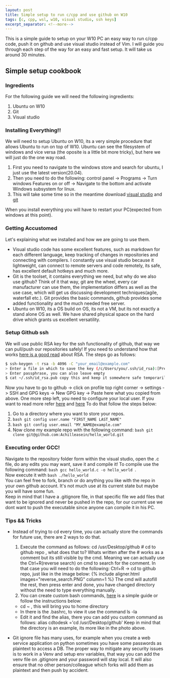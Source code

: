 ```yaml
---
layout: post
title: Simple setup to run c/cpp and use github on W10
tags: [c, cpp, wsl, w10, visual studio, ssh keys]
excerpt_separator: <!--more-->
---
```


This is a simple guide to setup on your W10 PC an easy way to run c/cpp code, push it on github and use visual studio instead of Vim.
I will guide you through each step of the way for an easy and fast setup. It will take us around 30 minutes.
<!--more-->

## Simple setup cookbook

### Ingredients

For the following guide we will need the following ingredients:

 1. Ubuntu on W10
 2. Git
 3. Visual studio

### Installing Everything!!

We will need to setup Ubuntu on W10, its a very simple procedure that allows Ubuntu to run on top of W10.
Ubuntu can see the filesystem of windows and vice versa (the oposite is a little bit more tricky), but here we will just do the one way road.
  1. First you need to navigate to the windows store and search for ubuntu, I just use the latest version(20.04).
  2. Then you need to do the following: control panel -> Programs -> Turn windows Features on or off -> Navigate to the bottom and activate Windows subsystem for linux.
  3. This will take some time so in the meantime download [visual studio](https://code.visualstudio.com/) and [git](https://git-scm.com/downloads)

When you install everything you will have to restart your PC(expected from windows at this point).

### Getting Accustomed

Let's explaining what we installed and how we are going to use them.
- Visual studio code has some excellent features, such as markdown for each different language, keep tracking of changes in repositories and connecting with compilers.
  I constantly use visual studio because it lightweight, can connect to remote servers and code remotely, its safe, has excellent default hotkeys and much more.
- Git is the toolset, it contains everything we need, but why do we also use github? Think of it that way, git are the wheel, every car manufacturer can use them, the implementation differs as well as the use case, which will get us discussing development techniques(agile, waterfall etc.). Git provides the basic commands, github provides some added functionality and the much needed free server.
- Ubuntu on W10, its a OS build on OS, its not a VM, but its not exactly a stand alone OS as well. We have shared physical space on the hard drive which grants us excellent versatility.

### Setup Github ssh

We will use public RSA key for the ssh functionality of github, that way we can pull/push our repositories safely!
If you need to understand how that works [here is a good read](https://en.wikipedia.org/wiki/RSA_(cryptosystem)#:~:text=An%20RSA%20user%20creates%20and,who%20knows%20the%20prime%20numbers.&text=Breaking%20RSA%20encryption%20is%20known%20as%20the%20RSA%20problem.) about RSA.
The steps go as follows:
   ```bash
   $ ssh-keygen -t rsa -b 4096 -C "your_email@example.com"
   > Enter a file in which to save the key (/c/Users/you/.ssh/id_rsa):[Press enter] (Enter for default)
   > Enter passphrase, you can also leave empty
   $ cat ~/.ssh/id_rsa.pub copy this and keep it somewhere safe temporarily
   ```
Now you have to go to github -> click on profile top right corner -> settings -> SSH and GPG keys -> New GPG key -> Paste here what you copied from above.
One more step left, you need to configure your local user. If you want to read more refer [here](https://git-scm.com/book/en/v2/Git-on-the-Server-Generating-Your-SSH-Public-Key) and [here](https://askubuntu.com/questions/1097038/how-do-i-setup-ssh-key-based-authentication-for-github-by-using-ssh-config-fi)
To do that follow the steps below:
1. Go to a directory where you want to store your repos.
2. ```bash git config user.name "FIRST_NAME LAST_NAME" ```
3. ```bash git config user.email "MY_NAME@example.com" ```
4. Now clone my example repo with the following command:  ```bash git clone git@github.com:Achilleasein/hello_world.git ```

### Executing order GCC!

Navigate to the repository folder form within the visual studio, open the .c file, do any edits you may want, save it and compile it!
To compile use the following command: ```bash gcc hello_world.c -o hello_world ```. \
Now execute it with ```bash ./hello_world ``` \
You can feel free to fork, branch or do anything you like with the repo in your own github account. It's not much use at its current state but maybe you will have some fun. \
Keep in mind that I have a .gitignore file, in that specific file we add files that want to be ignored and never be pushed in the repo, for our current use we dont want to push the executable since anyone can compile it in his PC.

### Tips && Tricks
- Instead of trying to cd every time, you can actually store the commands for future use, there are 2 ways to do that.
    1. Execute the command as follows: cd /usr/Desktop/github # cd to github repo , what does that to? Whats written after the # works as a comment but its still visible by the cmd. Meaning we can actually use the Ctrl+R(reverse search) on cmd to search for the comment. In that case you will need to do the following: Ctrl+R -> cd to github repo, just like in the image below:
    {% include aligner.html images="reverse_search.PNG" column=1 %}
    The cmd will autofill the rest, then press enter and done, you have changed directory without the need to type everything manually.
    2. You can create custom bash commands, [here](https://dev.to/mollynem/4-simple-steps-for-custom-bash-commands-4c58) is a simple guide or follow the instructions below:

     - cd ~ , this will bring you to home directory
     - In there is the .bashrc, to view it use the command ls -la
     - Edit it and find the alias, there you can add you custom command as follows: alias cdtodesk ='cd /usr/Desktop/github'
  Keep in mind that the directory is an example, its more like in the photo above. 

- Git ignore file has many uses, for example when you create a web service application on python sometimes you have some passwords as plaintext to access a DB. 
  The proper way to mitigate any security issues is to work in a Venv and setup env variables, that way you can add the venv file on .gitignore and your password will stay local. 
  It will also ensure that no other person/colleague which forks will add them as plaintext and then push by accident.